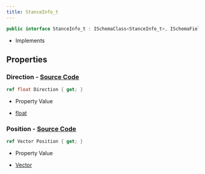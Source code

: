 ```yaml
---
title: StanceInfo_t
---
```


```csharp
public interface StanceInfo_t : ISchemaClass<StanceInfo_t>, ISchemaField, ISchemaClass, INativeHandle
```

- Implements

## Properties

### **Direction** - [Source Code](https://github.com/swiftly-solution/swiftlys2/blob/main/managed/src/SwiftlyS2.Generated/Schemas/Interfaces/StanceInfo_t.cs#L18)

```csharp
ref float Direction { get; }
```

- Property Value

- [float](https://learn.microsoft.com/dotnet/api/system.single)

### **Position** - [Source Code](https://github.com/swiftly-solution/swiftlys2/blob/main/managed/src/SwiftlyS2.Generated/Schemas/Interfaces/StanceInfo_t.cs#L16)

```csharp
ref Vector Position { get; }
```

- Property Value

- [Vector](/docs/api/shared/natives/vector)

